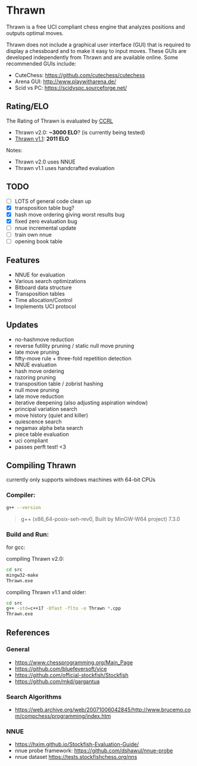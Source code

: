 # Thrawn
Thrawn is a free UCI compliant chess engine that analyzes positions and outputs optimal moves. 

Thrawn does not include a graphical user interface (GUI) that is required to display a chessboard and to make it easy to input moves. These GUIs are developed independently from Thrawn and are available online. Some recommended GUIs include:
- CuteChess: https://github.com/cutechess/cutechess
- Arena GUI: http://www.playwitharena.de/
- Scid vs PC: https://scidvspc.sourceforge.net/

## Rating/ELO
The Rating of Thrawn is evaluated by [CCRL](https://computerchess.org.uk/ccrl/404/) <br>
- Thrawn v2.0: **~3000 ELO**? (is currently being tested) 
- [Thrawn v1.1](https://computerchess.org.uk/ccrl/404/cgi/compare_engines.cgi?class=None&only_best_in_class=on&num_best_in_class=1&e=Thrawn+1.1+64-bit&print=Rating+list&profile_step=50&profile_numbers=1&print=Results+table&print=LOS+table&table_size=100&ct_from_elo=0&ct_to_elo=10000&match_length=30&cross_tables_for_best_versions_only=1&sort_tables=by+rating&diag=0&reference_list=None&recalibrate=no): **2011 ELO**

Notes:
- Thrawn v2.0 uses NNUE
- Thrawn v1.1 uses handcrafted evaluation

## TODO
- [ ] LOTS of general code clean up
- [x] transposition table bug?
- [x] hash move ordering giving worst results bug
- [x] fixed zero evaluation bug
- [ ] nnue incremental update
- [ ] train own nnue
- [ ] opening book table

## Features
- NNUE for evaluation
- Various search optimizations
- Bitboard data structure
- Transposition tables
- Time allocation/Control
- Implements UCI protocol

## Updates
- no-hashmove reduction
- reverse futility pruning / static null move pruning
- late move pruning
- fifty-move rule + three-fold repetition detection
- NNUE evaluation
- hash move ordering
- razoring pruning
- transposition table / zobrist hashing
- null move pruning
- late move reduction
- iterative deepening (also adjusting aspiration window)
- principal variation search
- move history (quiet and killer)
- quiescence search
- negamax alpha beta search
- piece table evaluation
- uci compliant
- passes perft test! <3

## Compiling Thrawn
currently only supports windows machines with 64-bit CPUs

### Compiler:
```bash
g++ --version
```
> g++ (x86_64-posix-seh-rev0, Built by MinGW-W64 project) 7.3.0

### Build and Run:
for gcc: 

compiling Thrawn v2.0:
```bash
cd src
mingw32-make
Thrawn.exe
``` 

compiling Thrawn v1.1 and older:
```bash
cd src
g++ -std=c++17 -Ofast -flto -o Thrawn *.cpp
Thrawn.exe
``` 

## References
### General
- https://www.chessprogramming.org/Main_Page
- https://github.com/bluefeversoft/vice
- https://github.com/official-stockfish/Stockfish
- https://github.com/mkd/gargantua 
### Search Algorithms
- https://web.archive.org/web/20071006042845/http://www.brucemo.com/compchess/programming/index.htm
### NNUE
- https://hxim.github.io/Stockfish-Evaluation-Guide/ <br>
- nnue probe framework: https://github.com/dshawul/nnue-probe
- nnue dataset https://tests.stockfishchess.org/nns

